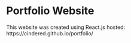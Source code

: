 <h1 align="left">
   Portfolio Website
</h1>
<p align="left">
   This website was created using React.js hosted: 
   <br>
   https://cindered.github.io/portfolio/
</p>
